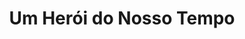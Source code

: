---
ref: sol-030-0044
title: "Um Herói do Nosso Tempo"
author_name: ["António Domingues"]
publisher: ["Publicações Europa América"]
year: "y1959"
origin: ["Portugal"]
formats: ["book-cover"]
disciplines: ["graphic-design"]
tags: ["Os Livros das Três Abelhas"]
layout: artifact
status: ["rescan"]
published: false
int_published: false
image_count:
date_added: 2023-06-16
batch:
---